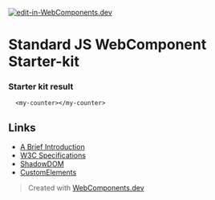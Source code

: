 [![edit-in-WebComponents.dev](https://webcomponents.dev/assets/ext/edit_in_wcd.svg)](https://webcomponents.dev/edit/P4nvv29kLHvopv8ECJpl)
# Standard JS WebComponent Starter-kit

### Starter kit result

```showcase
  <my-counter></my-counter>
```

## Links

- [A Brief Introduction](https://www.webcomponents.org/introduction)
- [W3C Specifications](https://github.com/w3c/webcomponents/)
- [ShadowDOM](https://developers.google.com/web/fundamentals/web-components/shadowdom)
- [CustomElements](https://developers.google.com/web/fundamentals/web-components/customelements)

> Created with [WebComponents.dev](https://webcomponents.dev)
